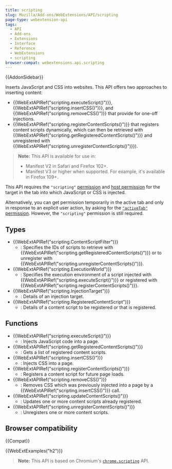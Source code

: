 ```yaml
---
title: scripting
slug: Mozilla/Add-ons/WebExtensions/API/scripting
page-type: webextension-api
tags:
  - API
  - Add-ons
  - Extensions
  - Interface
  - Reference
  - WebExtensions
  - scripting
browser-compat: webextensions.api.scripting
---
```


{{AddonSidebar}}

Inserts JavaScript and CSS into websites. This API offers two approaches to inserting content:

- {{WebExtAPIRef("scripting.executeScript()")}}, {{WebExtAPIRef("scripting.insertCSS()")}}, and {{WebExtAPIRef("scripting.removeCSS()")}} that provide for one-off injections.
- {{WebExtAPIRef("scripting.registerContentScripts()")}} that registers content scripts dynamically, which can then be retrieved with {{WebExtAPIRef("scripting.getRegisteredContentScripts()")}} and unregistered with {{WebExtAPIRef("scripting.unregisterContentScripts()")}}).

> **Note:** This API is available for use in:
>
> - Manifest V2 in Safari and Firefox 102+.
> - Manifest V3 or higher when supported. For example, it's available in Firefox 109+.

This API requires the `"scripting"` [permission](/en-US/docs/Mozilla/Add-ons/WebExtensions/manifest.json/permissions) and [host permission](/en-US/docs/Mozilla/Add-ons/WebExtensions/manifest.json/permissions#host_permissions) for the target in the tab into which JavaScript or CSS is injected.

Alternatively, you can get permission temporarily in the active tab and only in response to an explicit user action, by asking for the [`"activeTab"` permission](/en-US/docs/Mozilla/Add-ons/WebExtensions/manifest.json/permissions#activetab_permission). However, the `"scripting"` permission is still required.

## Types

- {{WebExtAPIRef("scripting.ContentScriptFilter")}}
  - : Specifies the IDs of scripts to retrieve with {{WebExtAPIRef("scripting.getRegisteredContentScripts()")}} or to unregister with {{WebExtAPIRef("scripting.unregisterContentScripts()")}}.
- {{WebExtAPIRef("scripting.ExecutionWorld")}}
  - : Specifies the execution environment of a script injected with {{WebExtAPIRef("scripting.executeScript()")}} or registered with {{WebExtAPIRef("scripting.registerContentScripts()")}}.
- {{WebExtAPIRef("scripting.InjectionTarget")}}
  - : Details of an injection target.
- {{WebExtAPIRef("scripting.RegisteredContentScript")}}
  - : Details of a content script to be registered or that is registered.

## Functions

- {{WebExtAPIRef("scripting.executeScript()")}}
  - : Injects JavaScript code into a page.
- {{WebExtAPIRef("scripting.getRegisteredContentScripts()")}}
  - : Gets a list of registered content scripts.
- {{WebExtAPIRef("scripting.insertCSS()")}}
  - : Injects CSS into a page.
- {{WebExtAPIRef("scripting.registerContentScripts()")}}
  - : Registers a content script for future page loads.
- {{WebExtAPIRef("scripting.removeCSS()")}}
  - : Removes CSS which was previously injected into a page by a {{WebExtAPIRef("scripting.insertCSS()")}} call.
- {{WebExtAPIRef("scripting.updateContentScripts()")}}
  - : Updates one or more content scripts already registered.
- {{WebExtAPIRef("scripting.unregisterContentScripts()")}}
  - : Unregisters one or more content scripts.

## Browser compatibility

{{Compat}}

{{WebExtExamples("h2")}}

> **Note:** This API is based on Chromium's [`chrome.scripting`](https://developer.chrome.com/docs/extensions/reference/scripting/) API.

